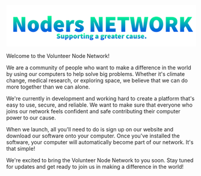![logo](https://github.com/XM9G/Noders-NETWORK/blob/main/assets/Logo%20sub.png?raw=true)

Welcome to the Volunteer Node Network!

We are a community of people who want to make a difference in the world by using our computers to help solve big problems. Whether it's climate change, medical research, or exploring space, we believe that we can do more together than we can alone.

We're currently in development and working hard to create a platform that's easy to use, secure, and reliable. We want to make sure that everyone who joins our network feels confident and safe contributing their computer power to our cause.

When we launch, all you'll need to do is sign up on our website and download our software onto your computer. Once you've installed the software, your computer will automatically become part of our network. It's that simple!

We're excited to bring the Volunteer Node Network to you soon. Stay tuned for updates and get ready to join us in making a difference in the world!